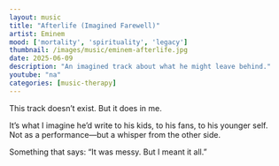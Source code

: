 ```yaml
---
layout: music
title: "Afterlife (Imagined Farewell)"
artist: Eminem
mood: ['mortality', 'spirituality', 'legacy']
thumbnail: /images/music/eminem-afterlife.jpg
date: 2025-06-09
description: "An imagined track about what he might leave behind."
youtube: "na"
categories: [music-therapy]
---
```


This track doesn’t exist. But it does in me.

It’s what I imagine he’d write to his kids, to his fans, to his younger self.  
Not as a performance—but a whisper from the other side.

Something that says: “It was messy. But I meant it all.”
